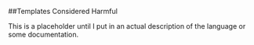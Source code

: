 ##Templates Considered Harmful

This is a placeholder until I put in an actual description of the language or some documentation.

